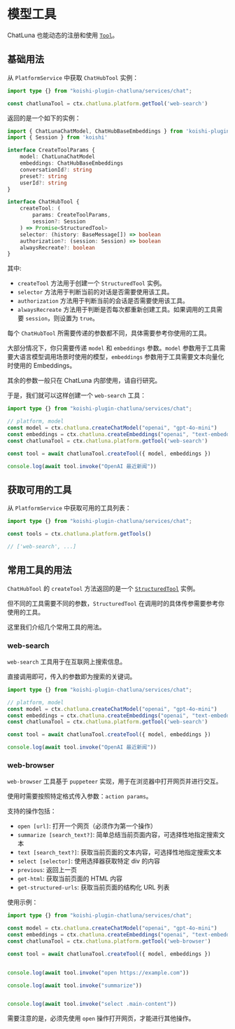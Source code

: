 # 模型工具

ChatLuna 也能动态的注册和使用 [`Tool`](https://js.langchain.com/docs/concepts/tools/)。

## 基础用法

从 `PlatformService` 中获取 `ChatHubTool` 实例：

```typescript
import type {} from "koishi-plugin-chatluna/services/chat";

const chatlunaTool = ctx.chatluna.platform.getTool('web-search')
```

返回的是一个如下的实例：

```typescript
import { ChatLunaChatModel, ChatHubBaseEmbeddings } from 'koishi-plugin-chatluna/llm-core/platform/model'
import { Session } from 'koishi'

interface CreateToolParams {
    model: ChatLunaChatModel
    embeddings: ChatHubBaseEmbeddings
    conversationId?: string
    preset?: string
    userId?: string
}

interface ChatHubTool {
    createTool: (
        params: CreateToolParams,
        session?: Session
    ) => Promise<StructuredTool>
    selector: (history: BaseMessage[]) => boolean
    authorization?: (session: Session) => boolean
    alwaysRecreate?: boolean
}
```

其中:

- `createTool` 方法用于创建一个 `StructuredTool` 实例。
- `selector` 方法用于判断当前的对话是否需要使用该工具。
- `authorization` 方法用于判断当前的会话是否需要使用该工具。
- `alwaysRecreate` 方法用于判断是否每次都重新创建工具。如果调用的工具需要 `session`，则设置为 `true`。

每个 `ChatHubTool` 所需要传递的参数都不同，具体需要参考你使用的工具。

大部分情况下，你只需要传递 `model` 和 `embeddings` 参数。`model` 参数用于工具需要大语言模型调用场景时使用的模型，`embeddings` 参数用于工具需要文本向量化时使用的 Embeddings。

其余的参数一般只在 ChatLuna 内部使用，请自行研究。

于是，我们就可以这样创建一个 `web-search` 工具：

```typescript
import type {} from "koishi-plugin-chatluna/services/chat";

// platform, model
const model = ctx.chatluna.createChatModel("openai", "gpt-4o-mini")
const embeddings = ctx.chatluna.createEmbeddings("openai", "text-embedding-3-small")
const chatlunaTool = ctx.chatluna.platform.getTool('web-search')

const tool = await chatlunaTool.createTool({ model, embeddings })

console.log(await tool.invoke("OpenAI 最近新闻"))
```

## 获取可用的工具

从 `PlatformService` 中获取可用的工具列表：

```typescript
import type {} from "koishi-plugin-chatluna/services/chat";

const tools = ctx.chatluna.platform.getTools()

// ['web-search', ...]
```

## 常用工具的用法

`ChatHubTool` 的 `createTool` 方法返回的是一个 [`StructuredTool`](https://js.langchain.com/docs/concepts/tools/#structured-tools) 实例。

但不同的工具需要不同的参数，`StructuredTool` 在调用时的具体传参需要参考你使用的工具。

这里我们介绍几个常用工具的用法。

### web-search

`web-search` 工具用于在互联网上搜索信息。

直接调用即可，传入的参数即为搜索的关键词。

```typescript
import type {} from "koishi-plugin-chatluna/services/chat";

// platform, model
const model = ctx.chatluna.createChatModel("openai", "gpt-4o-mini")
const embeddings = ctx.chatluna.createEmbeddings("openai", "text-embedding-3-small")
const chatlunaTool = ctx.chatluna.platform.getTool('web-search')

const tool = await chatlunaTool.createTool({ model, embeddings })

console.log(await tool.invoke("OpenAI 最近新闻"))
```

### web-browser

`web-browser` 工具基于 `puppeteer` 实现，用于在浏览器中打开网页并进行交互。

使用时需要按照特定格式传入参数：`action params`。

支持的操作包括：

- `open [url]`: 打开一个网页（必须作为第一个操作）
- `summarize [search_text?]`: 简单总结当前页面内容，可选择性地指定搜索文本
- `text [search_text?]`: 获取当前页面的文本内容，可选择性地指定搜索文本
- `select [selector]`: 使用选择器获取特定 div 的内容
- `previous`: 返回上一页
- `get-html`: 获取当前页面的 HTML 内容
- `get-structured-urls`: 获取当前页面的结构化 URL 列表

使用示例：

```typescript
import type {} from "koishi-plugin-chatluna/services/chat";

const model = ctx.chatluna.createChatModel("openai", "gpt-4o-mini")
const embeddings = ctx.chatluna.createEmbeddings("openai", "text-embedding-3-small")
const chatlunaTool = ctx.chatluna.platform.getTool('web-browser')

const tool = await chatlunaTool.createTool({ model, embeddings })


console.log(await tool.invoke("open https://example.com"))

console.log(await tool.invoke("summarize"))


console.log(await tool.invoke("select .main-content"))
```

需要注意的是，必须先使用 `open` 操作打开网页，才能进行其他操作。
